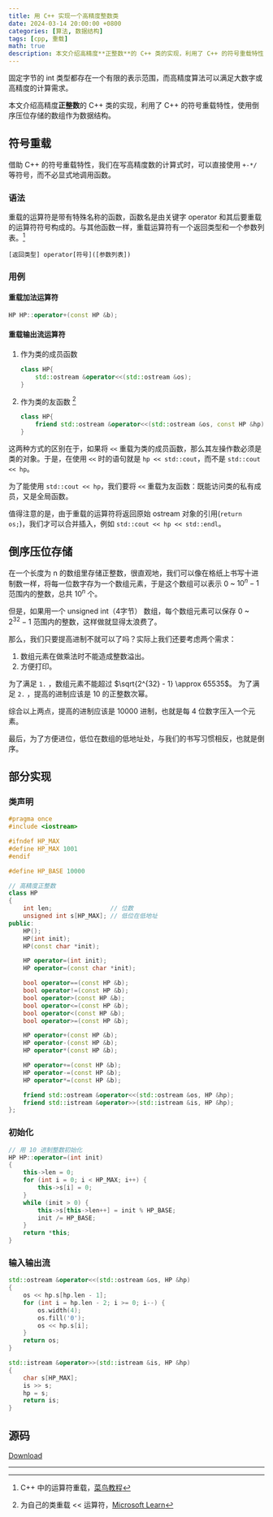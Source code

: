 ```yaml
---
title: 用 C++ 实现一个高精度整数类
date: 2024-03-14 20:00:00 +0800
categories: [算法, 数据结构]
tags: [cpp, 重载]
math: true
description: 本文介绍高精度**正整数**的 C++ 类的实现，利用了 C++ 的符号重载特性，使用倒序压位存储的数组作为数据结构。
---
```


固定字节的 int 类型都存在一个有限的表示范围，而高精度算法可以满足大数字或高精度的计算需求。

本文介绍高精度**正整数**的 C++ 类的实现，利用了 C++ 的符号重载特性，使用倒序压位存储的数组作为数据结构。

## 符号重载

借助 C++ 的符号重载特性，我们在写高精度数的计算式时，可以直接使用 `+-*/` 等符号，而不必显式地调用函数。

### 语法

重载的运算符是带有特殊名称的函数，函数名是由关键字 operator 和其后要重载的运算符符号构成的。与其他函数一样，重载运算符有一个返回类型和一个参数列表。[^overload]

```text
[返回类型] operator[符号]([参数列表])
```

### 用例

#### 重载加法运算符

```cpp
HP HP::operator+(const HP &b);
```

#### 重载输出流运算符

1. 作为类的成员函数
    ```cpp
    class HP{
        std::ostream &operator<<(std::ostream &os);
    }
    ```
2. 作为类的友函数 [^output]
    ```cpp
    class HP{
        friend std::ostream &operator<<(std::ostream &os, const HP &hp);
    }
    ```

这两种方式的区别在于，如果将 `<<` 重载为类的成员函数，那么其左操作数必须是类的对象。于是，在使用 `<<` 时的语句就是 `hp << std::cout`，而不是 `std::cout << hp`。

为了能使用 `std::cout << hp`，我们要将 `<<` 重载为友函数：既能访问类的私有成员，又是全局函数。

值得注意的是，由于重载的运算符将返回原始 ostream 对象的引用(`return os;`)，我们才可以合并插入，例如 `std::cout << hp << std::endl`。

## 倒序压位存储

在一个长度为 n 的数组里存储正整数，很直观地，我们可以像在格纸上书写十进制数一样，将每一位数字存为一个数组元素，于是这个数组可以表示 $0$ ~ $10^n - 1$ 范围内的整数，总共 $10^n$ 个。

但是，如果用一个 unsigned int（4字节） 数组，每个数组元素可以保存 $0$ ~ $2^{32} - 1$ 范围内的整数，这样做就显得太浪费了。

那么，我们只要提高进制不就可以了吗？实际上我们还要考虑两个需求：

1. 数组元素在做乘法时不能造成整数溢出。
2. 方便打印。

为了满足 `1.` ，数组元素不能超过 $\sqrt{2^{32} - 1} \approx 65535$。
为了满足 `2.` ，提高的进制应该是 10 的正整数次幂。

综合以上两点，提高的进制应该是 10000 进制，也就是每 4 位数字压入一个元素。

最后，为了方便进位，低位在数组的低地址处，与我们的书写习惯相反，也就是倒序。

## 部分实现

### 类声明

```cpp
#pragma once
#include <iostream>

#ifndef HP_MAX
#define HP_MAX 1001
#endif

#define HP_BASE 10000

// 高精度正整数
class HP
{
    int len;                // 位数
    unsigned int s[HP_MAX]; // 低位在低地址
public:
    HP();
    HP(int init);
    HP(const char *init);

    HP operator=(int init);
    HP operator=(const char *init);

    bool operator==(const HP &b);
    bool operator!=(const HP &b);
    bool operator>(const HP &b);
    bool operator<=(const HP &b);
    bool operator<(const HP &b);
    bool operator>=(const HP &b);

    HP operator+(const HP &b);
    HP operator-(const HP &b);
    HP operator*(const HP &b);

    HP operator+=(const HP &b);
    HP operator-=(const HP &b);
    HP operator*=(const HP &b);

    friend std::ostream &operator<<(std::ostream &os, HP &hp);
    friend std::istream &operator>>(std::istream &is, HP &hp);
};
```

### 初始化

```cpp
// 用 10 进制整数初始化
HP HP::operator=(int init)
{
    this->len = 0;
    for (int i = 0; i < HP_MAX; i++) {
        this->s[i] = 0;
    }
    while (init > 0) {
        this->s[this->len++] = init % HP_BASE;
        init /= HP_BASE;
    }
    return *this;
}
```

### 输入输出流

```cpp
std::ostream &operator<<(std::ostream &os, HP &hp)
{
    os << hp.s[hp.len - 1];
    for (int i = hp.len - 2; i >= 0; i--) {
        os.width(4);
        os.fill('0');
        os << hp.s[i];
    }
    return os;
}

std::istream &operator>>(std::istream &is, HP &hp)
{
    char s[HP_MAX];
    is >> s;
    hp = s;
    return is;
}
```

## 源码

<a href="/assets/raw/hp.h" download><i class="fa fa-download"></i> Download</a>

---

[^overload]: C++ 中的运算符重载，[菜鸟教程](https://www.runoob.com/cplusplus/cpp-overloading.html)
[^output]: 为自己的类重载 << 运算符，[Microsoft Learn](https://learn.microsoft.com/zh-cn/cpp/standard-library/overloading-the-output-operator-for-your-own-classes?view=msvc-170)